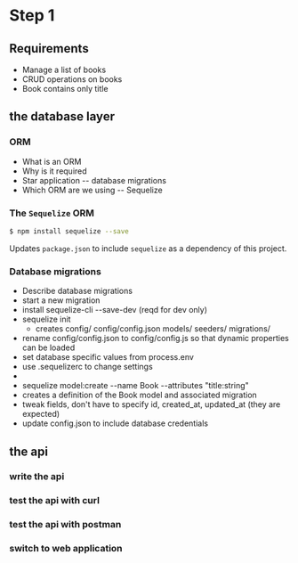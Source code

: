 # Step 1

## Requirements
- Manage a list of books
- CRUD operations on books
- Book contains only title

## the database layer

### ORM

- What is an ORM
- Why is it required
- Star application -- database migrations
- Which ORM are we using -- Sequelize

### The `Sequelize` ORM

```bash
$ npm install sequelize --save
```

Updates `package.json` to include `sequelize` as a dependency of this project.

### Database migrations

- Describe database migrations
- start a new migration
- install sequelize-cli --save-dev (reqd for dev only)
- sequelize init
  - creates config/ config/config.json models/ seeders/ migrations/
- rename config/config.json to config/config.js so that dynamic properties can be loaded
- set database specific values from process.env
- use .sequelizerc to change settings
- 
- sequelize model:create --name Book --attributes "title:string"
- creates a definition of the Book model and associated migration
- tweak fields, don't have to specify id, created_at, updated_at (they are expected)
- update config.json to include database credentials

## the api

### write the api

### test the api with curl

### test the api with postman

### switch to web application
